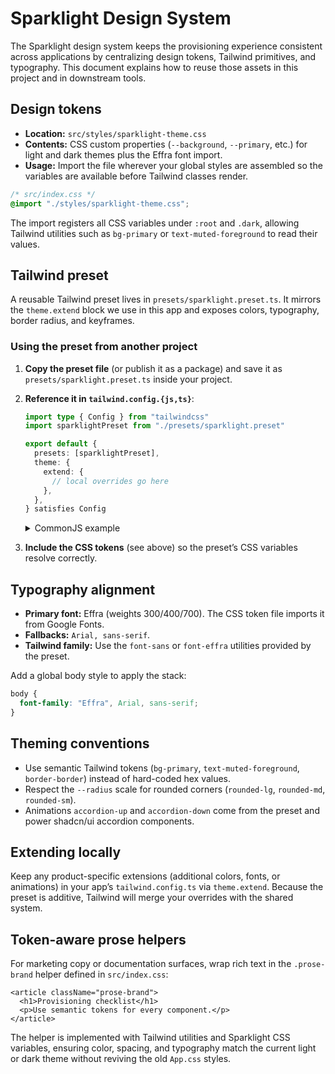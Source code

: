 # Sparklight Design System

The Sparklight design system keeps the provisioning experience consistent across applications by centralizing design tokens, Tailwind primitives, and typography. This document explains how to reuse those assets in this project and in downstream tools.

## Design tokens

- **Location:** `src/styles/sparklight-theme.css`
- **Contents:** CSS custom properties (`--background`, `--primary`, etc.) for light and dark themes plus the Effra font import.
- **Usage:** Import the file wherever your global styles are assembled so the variables are available before Tailwind classes render.

```css
/* src/index.css */
@import "./styles/sparklight-theme.css";
```

The import registers all CSS variables under `:root` and `.dark`, allowing Tailwind utilities such as `bg-primary` or `text-muted-foreground` to read their values.

## Tailwind preset

A reusable Tailwind preset lives in `presets/sparklight.preset.ts`. It mirrors the `theme.extend` block we use in this app and exposes colors, typography, border radius, and keyframes.

### Using the preset from another project

1. **Copy the preset file** (or publish it as a package) and save it as `presets/sparklight.preset.ts` inside your project.
2. **Reference it in `tailwind.config.{js,ts}`**:

   ```ts
   import type { Config } from "tailwindcss"
   import sparklightPreset from "./presets/sparklight.preset"

   export default {
     presets: [sparklightPreset],
     theme: {
       extend: {
         // local overrides go here
       },
     },
   } satisfies Config
   ```

   <details>
   <summary>CommonJS example</summary>

   ```js
   module.exports = {
     presets: [require("./presets/sparklight.preset")],
   }
   ```
   </details>

3. **Include the CSS tokens** (see above) so the preset’s CSS variables resolve correctly.

## Typography alignment

- **Primary font:** Effra (weights 300/400/700). The CSS token file imports it from Google Fonts.
- **Fallbacks:** `Arial, sans-serif`.
- **Tailwind family:** Use the `font-sans` or `font-effra` utilities provided by the preset.

Add a global body style to apply the stack:

```css
body {
  font-family: "Effra", Arial, sans-serif;
}
```

## Theming conventions

- Use semantic Tailwind tokens (`bg-primary`, `text-muted-foreground`, `border-border`) instead of hard-coded hex values.
- Respect the `--radius` scale for rounded corners (`rounded-lg`, `rounded-md`, `rounded-sm`).
- Animations `accordion-up` and `accordion-down` come from the preset and power shadcn/ui accordion components.

## Extending locally

Keep any product-specific extensions (additional colors, fonts, or animations) in your app’s `tailwind.config.ts` via `theme.extend`. Because the preset is additive, Tailwind will merge your overrides with the shared system.

## Token-aware prose helpers

For marketing copy or documentation surfaces, wrap rich text in the `.prose-brand` helper defined in `src/index.css`:

```tsx
<article className="prose-brand">
  <h1>Provisioning checklist</h1>
  <p>Use semantic tokens for every component.</p>
</article>
```

The helper is implemented with Tailwind utilities and Sparklight CSS variables, ensuring color, spacing, and typography match the current light or dark theme without reviving the old `App.css` styles.
